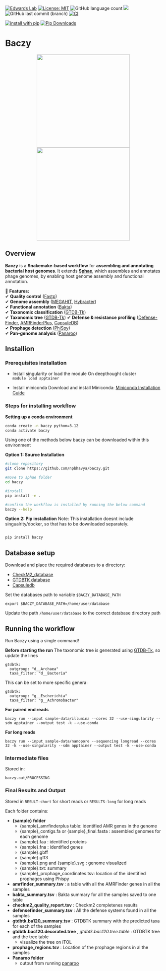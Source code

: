 [![Edwards Lab](https://img.shields.io/badge/Bioinformatics-EdwardsLab-03A9F4)](https://edwards.flinders.edu.au)
[![License: MIT](https://img.shields.io/badge/License-MIT-yellow.svg)](https://opensource.org/licenses/MIT)
![GitHub language count](https://img.shields.io/github/languages/count/npbhavya/baczy)
[![](https://img.shields.io/static/v1?label=CLI&message=Snaketool&color=blueviolet)](https://github.com/beardymcjohnface/Snaketool)
![GitHub last commit (branch)](https://img.shields.io/github/last-commit/npbhavya/baczy)
[![CI](https://github.com/npbhavya/baczy/actions/workflows/testing.yml/badge.svg)](https://github.com/npbhavya/baczy/actions/workflows/testing.yml)

[![install with pip](https://img.shields.io/static/v1?label=Install%20with&message=PIP&color=success)](https://pypi.org/project/baczy/)
[![Pip Downloads](https://static.pepy.tech/badge/baczy)](https://www.pepy.tech/projects/baczy)

# Baczy
<p align="center">
  <img src="baczy.png#gh-light-mode-only" width="300">
  <img src="baczy.png#gh-dark-mode-only" width="300">
</p>

## Overview

**Baczy** is a **Snakemake-based workflow** for **assembling and annotating bacterial host genomes**. It extends **[Sphae](https://github.com/linsalrob/sphae)**, which assembles and annotates phage genomes, by enabling host genome assembly and functional annotation. 

🔹 **Features:**  
✔ **Quality control** ([Fastp](https://github.com/OpenGene/fastp))  
✔ **Genome assembly** ([MEGAHIT](https://github.com/voutcn/megahit), [Hybracter](https://github.com/gbouras13/hybracter))  
✔ **Functional annotation** ([Bakta](https://github.com/oschwengers/bakta))  
✔ **Taxonomic classification** ([GTDB-Tk](https://github.com/Ecogenomics/GTDBTk))  
✔ **Taxonomic tree** ([GTDB-Tk](https://github.com/Ecogenomics/GTDBTk)) 
✔ **Defense & resistance profiling** ([Defense-Finder](https://github.com/mdmparis/defense-finder), [AMRFinderPlus](https://github.com/ncbi/amr), [CapsuleDB](https://research.pasteur.fr/en/tool/capsulefinder/))  
✔ **Prophage detection** ([PhiSpy](https://github.com/linsalrob/PhiSpy))  
✔ **Pan-genome analysis** ([Panaroo](https://github.com/gtonkinhill/panaroo))  

## Installion

### Prerequisites installation 
- Install singularity or load the module
    On deepthought cluster \
    `module load apptainer`

- Install miniconda
    Download and install Miniconda:
    [Miniconda Installation Guide](https://docs.anaconda.com/miniconda/install/)

### Steps for installing workflow 

**Setting up a conda environment**

  ```bash
  conda create -n baczy python=3.12
  conda activate baczy
  ```
Using one of the methods below baczy can be downloaded within this environment

**Option 1: Source Installation**

  ```bash
  #clone repository
  git clone https://github.com/npbhavya/baczy.git

  #move to sphae folder
  cd baczy

  #install
  pip install -e .

  #confirm the workflow is installed by running the below command 
  baczy --help
  ```
**Option 2: Pip installation**
Note: This installation doesnt include singualrity/docker, so that has to be downloaded separately.

  ```bash

  pip install baczy

  ```

## Database setup

Download and place the required databases to a directory:

  - [CheckM2_database](https://github.com/chklovski/CheckM2?tab=readme-ov-file#database)
  - [GTDBTK database](https://ecogenomics.github.io/GTDBTk/installing/index.html)
  - [Capsuledb](https://gitlab.pasteur.fr/gem/capsuledb/-/tree/master/CapsuleFinder_models?ref_type=heads)

Set the databases path to variable `$BACZY_DATABASE_PATH`

  `export $BACZY_DATABASE_PATH=/home/user/database`

  Update the path `/home/user/database` to the correct database directory path 
  
## Running the workflow

Run Baczy using a single command!

**Before starting the run**
The taxonomic tree is generated using [GTDB-Tk](https://github.com/Ecogenomics/GTDBTk), so update the lines 
  
  ```
  gtdbtk:
    outgroup: "d__Archaea"
    taxa_filter: "d__Bacteria"
  ```

This can be set to more specific genera: 
  
  ```
  gtdbtk:
    outgroup: "g__Escherichia"
    taxa_filter: "g__Achromobacter"
  ```

**For paired end reads**

  `baczy run --input sample-data/illumina --cores 32 --use-singularity --sdm apptainer --output test -k --use-conda`

**For long reads**

  `baczy run --input sample-data/nanopore --sequencing longread --cores 32 -k --use-singularity --sdm apptainer --output test -k --use-conda`

### Intermediate files 
Stored in:


  `baczy.out/PROCESSING`

### Final Results and Output
Stored in `RESULT-short` for short reads or `RESULTS-long` for long reads

Each folder contains:
  - **{sample} folder**
    - {sample}_amrfinderplus table: identified AMR genes in the genome
    - {sample}_contigs.fa or {sample}_final.fasta : assembled genomes for each genome
    - {sample}.faa : identified proteins
    - {sample}.fna : identified genes
    - {sample}.gbff
    - {sample}.gff3
    - {sample}.png and {sample}.svg : genome visualized
    - {sample}.txt: summary 
    - {sample}_prophage_coordinates.tsv: location of the identified prophages using Phispy
  - **amrfinder_summary.tsv** : a table with all the AMRFinder genes in all the samples
  - **bakta_summary.tsv** : Bakta summary for all the samples saved to one table
  - **checkm2_quality_report.tsv** : Checkm2 completenes results
  - **defensefinder_summary.tsv** : All the defense systems found in all the samples 
  - **gtdbtk.ba120_summary.tsv** : GTDBTK summary with the predicted taxa for each of the samples
  - **gtdbtk.bac120.decorated.tree** , *gtdbtk.bac120.tree.table* : GTDBTK tree and the tree table
    - visualize the tree on iTOL
  - **prophage_regions.tsv** : Location of the prophage regions in al the samples
  - **Panaroo folder**
    - output from running [panaroo](https://github.com/gtonkinhill/panaroo)  
